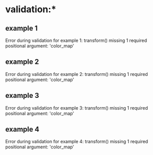 
# validation:*

## example 1
  Error during validation for example 1: transform() missing 1 required positional argument: 'color_map'

## example 2
  Error during validation for example 2: transform() missing 1 required positional argument: 'color_map'

## example 3
  Error during validation for example 3: transform() missing 1 required positional argument: 'color_map'

## example 4
  Error during validation for example 4: transform() missing 1 required positional argument: 'color_map'
